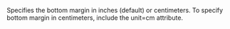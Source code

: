 Specifies the bottom margin in inches (default) or
            centimeters. To specify bottom margin in
            centimeters, include the unit=cm attribute.